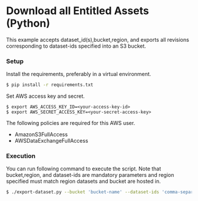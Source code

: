 # Download all Entitled Assets (Python)

This example accepts dataset_id(s),bucket,region, and exports all revisions corresponding to dataset-ids specified into an S3 bucket.

### Setup

Install the requirements, preferably in a virtual environment.

```bash
$ pip install -r requirements.txt
```

Set AWS access key and secret.

```
$ export AWS_ACCESS_KEY_ID=<your-access-key-id>
$ export AWS_SECRET_ACCESS_KEY=<your-secret-access-key>
```

The following policies are required for this AWS user.

* AmazonS3FullAccess
* AWSDataExchangeFullAccess

### Execution

You can run following command to execute the script. Note that bucket,region, and dataset-ids are mandatory parameters and region specified must match region datasets and bucket are hosted in.

```bash
$ ./export-dataset.py --bucket 'bucket-name' --dataset-ids 'comma-separated-dataset-id(s)' --region 'region-name'```
